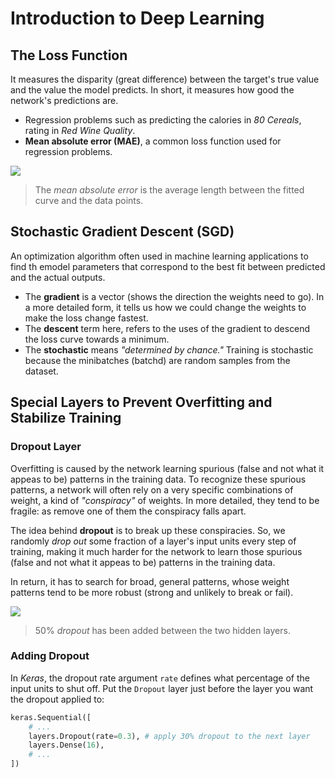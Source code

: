 # Introduction to Deep Learning

## The Loss Function
It measures the disparity (great difference) between the target's true value and the value the model predicts. In short, it measures how good the network's predictions are.
- Regression problems such as predicting the calories in *80 Cereals*, rating in *Red Wine Quality*.
- **Mean absolute error (MAE)**, a common loss function used for regression problems.

![](https://i.imgur.com/VDcvkZN.png)
> The *mean absolute error* is the average length between the fitted curve and the data points.


## Stochastic Gradient Descent (SGD)
An optimization algorithm often used in machine learning applications to find th emodel parameters that correspond to the best fit between predicted and the actual outputs.
- The **gradient** is a vector (shows the direction the weights need to go). In a more detailed form, it tells us how we could change the weights to make the loss change fastest.
- The **descent** term here, refers to the uses of the gradient to descend the loss curve towards a minimum.
- The **stochastic** means *"determined by chance."* Training is stochastic because the minibatches (batchd) are random samples from the dataset.

## Special Layers to Prevent Overfitting and Stabilize Training

### Dropout Layer
Overfitting is caused by the network learning spurious (false and not what it appeas to be) patterns in the training data. To recognize these spurious patterns, a network will often rely on a very specific combinations of weight, a kind of *"conspiracy"* of weights. In more detailed, they tend to be fragile: as remove one of them the conspiracy falls apart.

The idea behind **dropout** is to break up these conspiracies. So, we randomly *drop out* some fraction of a layer's input units every step of training, making it much harder for the network to learn those spurious (false and not what it appeas to be) patterns in the training data.

In return, it has to search for broad, general patterns, whose weight patterns tend to be more robust (strong and unlikely to break or fail).

![](https://i.imgur.com/a86utxY.gif)
> 50% *dropout* has been added between the two hidden layers.

### Adding Dropout
In *Keras*, the dropout rate argument `rate` defines what percentage of the input units to shut off. Put the `Dropout` layer just before the layer you want the dropout applied to:

``` python
keras.Sequential([
    # ...
    layers.Dropout(rate=0.3), # apply 30% dropout to the next layer
    layers.Dense(16),
    # ...
])
```
